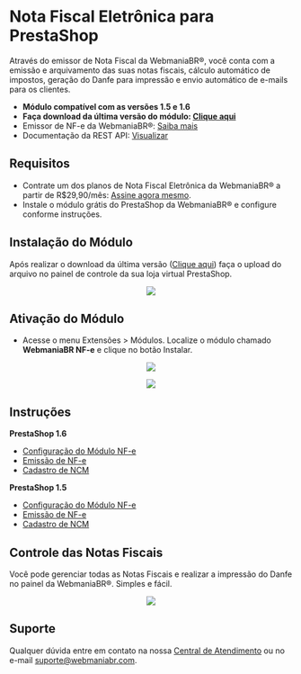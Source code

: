 # Nota Fiscal Eletrônica para PrestaShop

Através do emissor de Nota Fiscal da WebmaniaBR®, você conta com a emissão e arquivamento das suas notas fiscais, cálculo automático de impostos, geração do Danfe para impressão e envio automático de e-mails para os clientes.

- **Módulo compatível com as versões 1.5 e 1.6**
- **Faça download da última versão do módulo: [Clique aqui](https://github.com/webmaniabr/NFePrestaShop/releases)**
- Emissor de NF-e da WebmaniaBR®: [Saiba mais](https://webmaniabr.com/smartsales/nota-fiscal-eletronica/)
- Documentação da REST API: [Visualizar](https://webmaniabr.com/docs/rest-api-nfe/)

## Requisitos

- Contrate um dos planos de Nota Fiscal Eletrônica da WebmaniaBR® a partir de R$29,90/mês: [Assine agora mesmo](https://webmaniabr.com/smartsales/nota-fiscal-eletronica/).
- Instale o módulo grátis do PrestaShop da WebmaniaBR® e configure conforme instruções.

## Instalação do Módulo

Após realizar o download da última versão ([Clique aqui](https://github.com/webmaniabr/NFeOpenCart/releases)) faça o upload do arquivo no painel de controle da sua loja virtual PrestaShop.

<p align="center">
<img src="https://webmaniabr.com/atendimento/wp-content/uploads/sites/4/2016/06/img_5771a725955f6.png">
</p>

## Ativação do Módulo

- Acesse o menu Extensões > Módulos. Localize o módulo chamado **WebmaniaBR NF-e** e clique no botão Instalar.

<p align="center">
<img src="https://webmaniabr.com/atendimento/wp-content/uploads/sites/4/2016/06/1467066294-aee7d6d4db7dafea269d6414ab320844.png">
</p>

<p align="center">
<img src="https://webmaniabr.com/atendimento/wp-content/uploads/sites/4/2016/06/img_5771a771d14d1.png">
</p>

## Instruções

**PrestaShop 1.6**

- [Configuração do Módulo NF-e](https://webmaniabr.com/atendimento/nfe/prestashop/configuracao-modulo-nfe-prestashop-16/)
- [Emissão de NF-e](https://webmaniabr.com/atendimento/nfe/prestashop/emissao-de-nfe-prestashop-16/)
- [Cadastro de NCM](https://webmaniabr.com/atendimento/nfe/prestashop/cadastro-de-ncm-prestashop-16/)

**PrestaShop 1.5**

- [Configuração do Módulo NF-e](https://webmaniabr.com/atendimento/nfe/prestashop/configuracao-modulo-nfe-prestashop-15/)
- [Emissão de NF-e](https://webmaniabr.com/atendimento/nfe/prestashop/emissao-de-nfe-prestashop-15/)
- [Cadastro de NCM](https://webmaniabr.com/atendimento/nfe/prestashop/cadastro-de-ncm-prestashop-15/)
 
## Controle das Notas Fiscais

Você pode gerenciar todas as Notas Fiscais e realizar a impressão do Danfe no painel da WebmaniaBR®. Simples e fácil.

<p align="center">
<img src="https://webmaniabr.com/wp-content/themes/wmbr/img/nf07.jpg">
</p>

## Suporte

Qualquer dúvida entre em contato na nossa [Central de Atendimento](https://webmaniabr.com/atendimento/) ou no e-mail suporte@webmaniabr.com.
